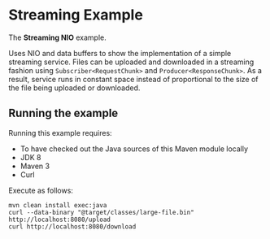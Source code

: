Streaming Example
=================

The **Streaming NIO** example.

Uses NIO and data buffers to show the implementation of a simple streaming service. Files can be 
uploaded and downloaded in a streaming fashion using `Subscriber<RequestChunk>` and 
`Producer<ResponseChunk>`. As a result, service runs in constant space instead of proportional
to the size of the file being uploaded or downloaded.
    
Running the example
-------------------

Running this example requires:

 * To have checked out the Java sources of this Maven module locally
 * JDK 8
 * Maven 3 
 * Curl

Execute as follows:

    mvn clean install exec:java 
    curl --data-binary "@target/classes/large-file.bin" http://localhost:8080/upload
    curl http://localhost:8080/download